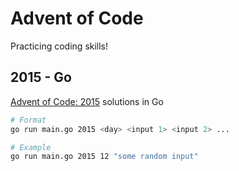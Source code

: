 # Advent of Code

Practicing coding skills!

## 2015 - Go
[Advent of Code: 2015](https://adventofcode.com/2015) solutions in Go

```bash
# Format
go run main.go 2015 <day> <input 1> <input 2> ...

# Example
go run main.go 2015 12 "some random input"
```

<!-- Notes:
* Offline docs: `godoc -http=localhost:9000` -->
